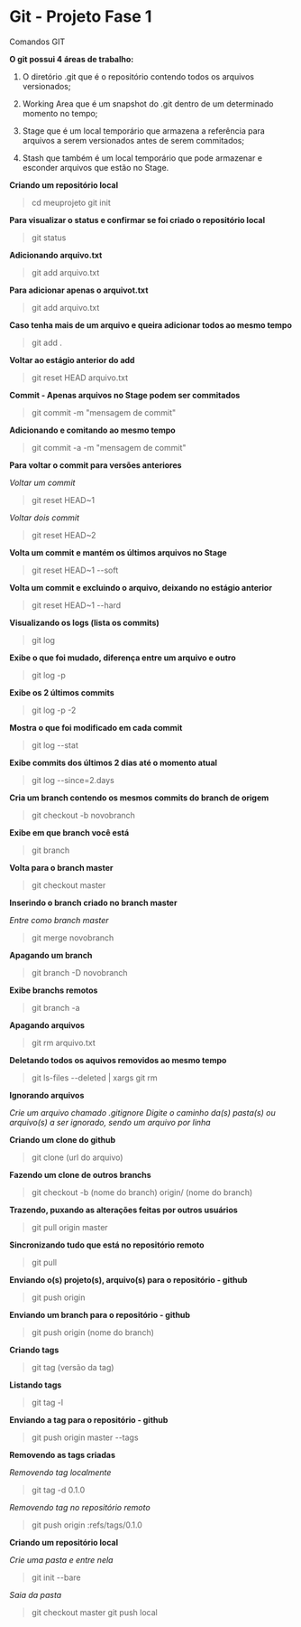 Git - Projeto Fase 1
================================================

Comandos GIT


**O git possui 4 áreas de trabalho:**

1. O diretório .git que é o repositório contendo todos os arquivos versionados;

2. Working Area que é um snapshot do .git dentro de um determinado momento no tempo;

3. Stage que é um local temporário que armazena a referência para arquivos a serem versionados antes de serem commitados;

4. Stash que também é um local temporário que pode armazenar e esconder arquivos que estão no Stage.


**Criando um repositório local**
>cd meuprojeto
>git init

**Para visualizar o status e confirmar se foi criado o repositório local**
>git status

**Adicionando arquivo.txt**
>git add arquivo.txt 

**Para adicionar apenas o arquivot.txt**
>git add arquivo.txt 

**Caso tenha mais de um arquivo e queira adicionar todos ao mesmo tempo**
>git add .

**Voltar ao estágio anterior do add**
>git reset HEAD arquivo.txt

**Commit - Apenas arquivos no Stage podem ser commitados**
>git commit -m "mensagem de commit"

**Adicionando e comitando ao mesmo tempo**
>git commit -a -m "mensagem de commit"

**Para voltar o commit para versões anteriores**

*Voltar um commit*
>git reset HEAD~1

*Voltar dois commit*
>git reset HEAD~2


**Volta um commit e mantém os últimos arquivos no Stage**
>git reset HEAD~1 --soft

**Volta um commit e excluindo o arquivo, deixando no estágio anterior**
>git reset HEAD~1 --hard

**Visualizando os logs (lista os commits)**
>git log

**Exibe o que foi mudado, diferença entre um arquivo e outro**
>git log -p

**Exibe os 2 últimos commits**
>git log -p -2

**Mostra o que foi modificado em cada commit**
>git log --stat


**Exibe commits dos últimos 2 dias até o momento atual**
>git log --since=2.days

**Cria um branch contendo os mesmos commits do branch de origem**
>git checkout -b novobranch 

**Exibe em que branch você está**
>git branch

**Volta para o branch master**
>git checkout master

**Inserindo o branch criado no branch master**

*Entre como branch master*
>git merge novobranch


**Apagando um branch**
>git branch -D novobranch

**Exibe branchs remotos**
>git branch -a

**Apagando arquivos**
>git rm arquivo.txt

**Deletando todos os aquivos removidos ao mesmo tempo**
>git ls-files --deleted | xargs git rm

**Ignorando arquivos**

*Crie um arquivo chamado .gitignore*
*Digite o caminho da(s) pasta(s) ou arquivo(s) a ser ignorado, sendo um arquivo por linha*


**Criando um clone do github**
>git clone (url do arquivo)

**Fazendo um clone de outros branchs**
>git checkout -b (nome do branch) origin/ (nome do branch)

**Trazendo, puxando as alterações feitas por outros usuários**
>git pull origin master

**Sincronizando tudo que está no repositório remoto**
>git pull

**Enviando o(s) projeto(s), arquivo(s) para o repositório - github**
>git push origin

**Enviando um branch para o repositório - github**
>git push origin (nome do branch)

**Criando tags**
>git tag (versão da tag) 

**Listando tags**
>git tag -l

**Enviando a tag para o repositório - github**
>git push origin master --tags

**Removendo as tags criadas**

*Removendo tag localmente*
>git tag -d 0.1.0

*Removendo tag no repositório remoto*
>git push origin :refs/tags/0.1.0

**Criando um repositório local**

*Crie uma pasta e entre nela*
>git init --bare

*Saia da pasta*
>git checkout master 
>git push local

